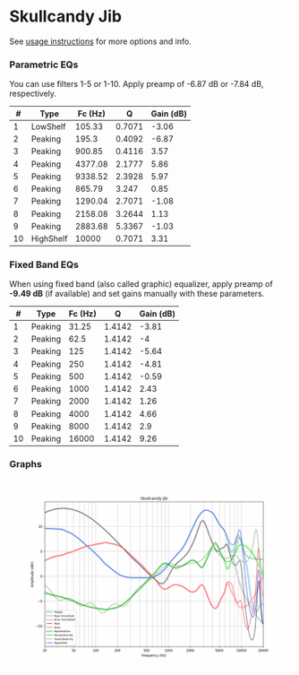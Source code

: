 # Skullcandy Jib
See [usage instructions](https://github.com/jaakkopasanen/AutoEq#usage) for more options and info.

### Parametric EQs
You can use filters 1-5 or 1-10. Apply preamp of -6.87 dB or -7.84 dB, respectively.

|   # | Type      |   Fc (Hz) |      Q |   Gain (dB) |
|-----|-----------|-----------|--------|-------------|
|   1 | LowShelf  |    105.33 | 0.7071 |       -3.06 |
|   2 | Peaking   |    195.3  | 0.4092 |       -6.87 |
|   3 | Peaking   |    900.85 | 0.4116 |        3.57 |
|   4 | Peaking   |   4377.08 | 2.1777 |        5.86 |
|   5 | Peaking   |   9338.52 | 2.3928 |        5.97 |
|   6 | Peaking   |    865.79 | 3.247  |        0.85 |
|   7 | Peaking   |   1290.04 | 2.7071 |       -1.08 |
|   8 | Peaking   |   2158.08 | 3.2644 |        1.13 |
|   9 | Peaking   |   2883.68 | 5.3367 |       -1.03 |
|  10 | HighShelf |  10000    | 0.7071 |        3.31 |

### Fixed Band EQs
When using fixed band (also called graphic) equalizer, apply preamp of **-9.49 dB** (if available) and set gains manually with these parameters.

|   # | Type    |   Fc (Hz) |      Q |   Gain (dB) |
|-----|---------|-----------|--------|-------------|
|   1 | Peaking |     31.25 | 1.4142 |       -3.81 |
|   2 | Peaking |     62.5  | 1.4142 |       -4    |
|   3 | Peaking |    125    | 1.4142 |       -5.64 |
|   4 | Peaking |    250    | 1.4142 |       -4.81 |
|   5 | Peaking |    500    | 1.4142 |       -0.59 |
|   6 | Peaking |   1000    | 1.4142 |        2.43 |
|   7 | Peaking |   2000    | 1.4142 |        1.26 |
|   8 | Peaking |   4000    | 1.4142 |        4.66 |
|   9 | Peaking |   8000    | 1.4142 |        2.9  |
|  10 | Peaking |  16000    | 1.4142 |        9.26 |

### Graphs
![](./Skullcandy%20Jib.png)
